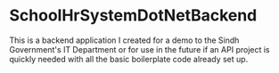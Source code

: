 # SchoolHrSystemDotNetBackend
This is a backend application I created for a demo to the Sindh Government's IT Department or for use in the future if an API project is quickly needed with all the basic boilerplate code already set up.
